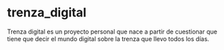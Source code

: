 # trenza_digital
Trenza digital es un proyecto personal que nace a partir de cuestionar que tiene que decir el mundo digital sobre la trenza que llevo todos los días.
